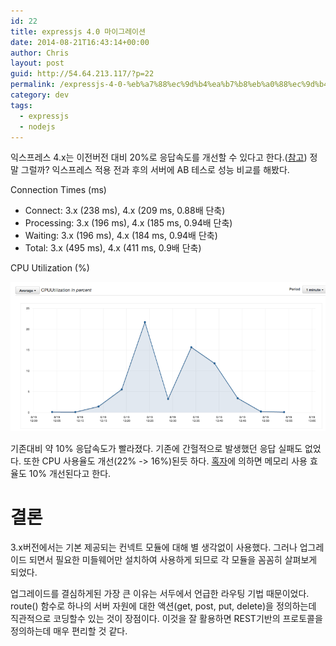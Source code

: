 ```yaml
---
id: 22
title: expressjs 4.0 마이그레이션
date: 2014-08-21T16:43:14+00:00
author: Chris
layout: post
guid: http://54.64.213.117/?p=22
permalink: /expressjs-4-0-%eb%a7%88%ec%9d%b4%ea%b7%b8%eb%a0%88%ec%9d%b4%ec%85%98/
category: dev
tags:
  - expressjs
  - nodejs
---
```

익스프레스 4.x는 이전버전 대비 20%로 응답속도를 개선할 수 있다고 한다.(<a href="https://medium.com/javascript-and-the-server/express-4-aa6992b52bcd">참고</a>) 정말 그럴까? 익스프레스 적용 전과 후의 서버에 AB 테스로 성능 비교를 해봤다.

Connection Times (ms)

<ul>
    <li>Connect: 3.x (238 ms), 4.x (209 ms, 0.88배 단축)</li>
    <li>Processing: 3.x (196 ms), 4.x (185 ms, 0.94배 단축)</li>
    <li>Waiting: 3.x (196 ms), 4.x (184 ms, 0.94배 단축)</li>
    <li>Total: 3.x (495 ms), 4.x (411 ms, 0.9배 단축)</li>
</ul>

CPU Utilization (%)

![cpu utilization](/assets/imgs/2014/cpu-utilization.png)

기존대비 약 10% 응답속도가 빨라졌다. 기존에 간헐적으로 발생했던 응답 실패도 없었다. 또한 CPU 사용율도 개선(22% -&gt; 16%)된듯 하다. <a href="https://medium.com/javascript-and-the-server/express-4-aa6992b52bcd">혹자</a>에 의하면 메모리 사용 효율도 10% 개선된다고 한다.

<h1>결론</h1>

3.x버전에서는 기본 제공되는 컨넥트 모듈에 대해 별 생각없이 사용했다. 그러나 업그레이드 되면서 필요한 미들웨어만 설치하여 사용하게 되므로 각 모듈을 꼼꼼히 살펴보게 되었다.

업그레이드를 결심하게된 가장 큰 이유는 서두에서 언급한 라우팅 기법 때문이었다. route() 함수로 하나의 서버 자원에 대한 액션(get, post, put, delete)을 정의하는데 직관적으로 코딩할수 있는 것이 장점이다. 이것을 잘 활용하면 REST기반의 프로토콜을 정의하는데 매우 편리할 것 같다.